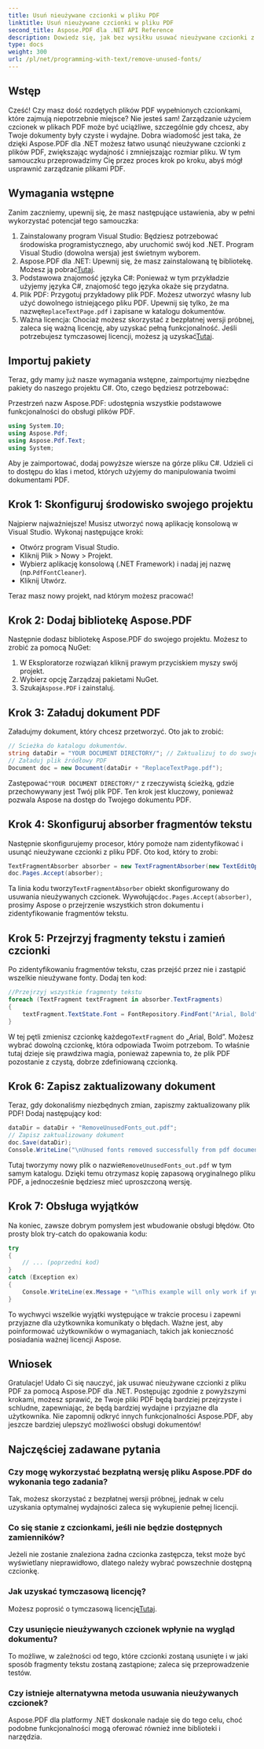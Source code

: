 ```yaml
---
title: Usuń nieużywane czcionki w pliku PDF
linktitle: Usuń nieużywane czcionki w pliku PDF
second_title: Aspose.PDF dla .NET API Reference
description: Dowiedz się, jak bez wysiłku usuwać nieużywane czcionki z plików PDF za pomocą Aspose.PDF dla .NET. Zwiększ wydajność i zmniejsz rozmiar pliku.
type: docs
weight: 300
url: /pl/net/programming-with-text/remove-unused-fonts/
---
```

## Wstęp

Cześć! Czy masz dość rozdętych plików PDF wypełnionych czcionkami, które zajmują niepotrzebnie miejsce? Nie jesteś sam! Zarządzanie użyciem czcionek w plikach PDF może być uciążliwe, szczególnie gdy chcesz, aby Twoje dokumenty były czyste i wydajne. Dobra wiadomość jest taka, że dzięki Aspose.PDF dla .NET możesz łatwo usunąć nieużywane czcionki z plików PDF, zwiększając wydajność i zmniejszając rozmiar pliku. W tym samouczku przeprowadzimy Cię przez proces krok po kroku, abyś mógł usprawnić zarządzanie plikami PDF.

## Wymagania wstępne

Zanim zaczniemy, upewnij się, że masz następujące ustawienia, aby w pełni wykorzystać potencjał tego samouczka:

1. Zainstalowany program Visual Studio: Będziesz potrzebować środowiska programistycznego, aby uruchomić swój kod .NET. Program Visual Studio (dowolna wersja) jest świetnym wyborem.
2.  Aspose.PDF dla .NET: Upewnij się, że masz zainstalowaną tę bibliotekę. Możesz ją pobrać[Tutaj](https://releases.aspose.com/pdf/net/).
3. Podstawowa znajomość języka C#: Ponieważ w tym przykładzie użyjemy języka C#, znajomość tego języka okaże się przydatna.
4. Plik PDF: Przygotuj przykładowy plik PDF. Możesz utworzyć własny lub użyć dowolnego istniejącego pliku PDF. Upewnij się tylko, że ma nazwę`ReplaceTextPage.pdf` i zapisane w katalogu dokumentów.
5.  Ważna licencja: Chociaż możesz skorzystać z bezpłatnej wersji próbnej, zaleca się ważną licencję, aby uzyskać pełną funkcjonalność. Jeśli potrzebujesz tymczasowej licencji, możesz ją uzyskać[Tutaj](https://purchase.aspose.com/temporary-license/).

## Importuj pakiety

Teraz, gdy mamy już nasze wymagania wstępne, zaimportujmy niezbędne pakiety do naszego projektu C#. Oto, czego będziesz potrzebować:

Przestrzeń nazw Aspose.PDF: udostępnia wszystkie podstawowe funkcjonalności do obsługi plików PDF.

```csharp
using System.IO;
using Aspose.Pdf;
using Aspose.Pdf.Text;
using System;
```

Aby je zaimportować, dodaj powyższe wiersze na górze pliku C#. Udzieli ci to dostępu do klas i metod, których użyjemy do manipulowania twoimi dokumentami PDF.

## Krok 1: Skonfiguruj środowisko swojego projektu

Najpierw najważniejsze! Musisz utworzyć nową aplikację konsolową w Visual Studio. Wykonaj następujące kroki:

- Otwórz program Visual Studio.
- Kliknij Plik > Nowy > Projekt.
-  Wybierz aplikację konsolową (.NET Framework) i nadaj jej nazwę (np.`PdfFontCleaner`).
- Kliknij Utwórz.

Teraz masz nowy projekt, nad którym możesz pracować!

## Krok 2: Dodaj bibliotekę Aspose.PDF

Następnie dodasz bibliotekę Aspose.PDF do swojego projektu. Możesz to zrobić za pomocą NuGet:

1. W Eksploratorze rozwiązań kliknij prawym przyciskiem myszy swój projekt.
2. Wybierz opcję Zarządzaj pakietami NuGet.
3.  Szukaj`Aspose.PDF` i zainstaluj.

## Krok 3: Załaduj dokument PDF

Załadujmy dokument, który chcesz przetworzyć. Oto jak to zrobić:

```csharp
// Ścieżka do katalogu dokumentów.
string dataDir = "YOUR DOCUMENT DIRECTORY/"; // Zaktualizuj to do swojej ścieżki
// Załaduj plik źródłowy PDF
Document doc = new Document(dataDir + "ReplaceTextPage.pdf");
```

 Zastępować`"YOUR DOCUMENT DIRECTORY/"` z rzeczywistą ścieżką, gdzie przechowywany jest Twój plik PDF. Ten krok jest kluczowy, ponieważ pozwala Aspose na dostęp do Twojego dokumentu PDF. 

## Krok 4: Skonfiguruj absorber fragmentów tekstu

Następnie skonfigurujemy procesor, który pomoże nam zidentyfikować i usunąć nieużywane czcionki z pliku PDF. Oto kod, który to zrobi:

```csharp
TextFragmentAbsorber absorber = new TextFragmentAbsorber(new TextEditOptions(TextEditOptions.FontReplace.RemoveUnusedFonts));
doc.Pages.Accept(absorber);
```

 Ta linia kodu tworzy`TextFragmentAbsorber` obiekt skonfigurowany do usuwania nieużywanych czcionek. Wywołując`doc.Pages.Accept(absorber)`, prosimy Aspose o przejrzenie wszystkich stron dokumentu i zidentyfikowanie fragmentów tekstu.

## Krok 5: Przejrzyj fragmenty tekstu i zamień czcionki

Po zidentyfikowaniu fragmentów tekstu, czas przejść przez nie i zastąpić wszelkie nieużywane fonty. Dodaj ten kod:

```csharp
//Przejrzyj wszystkie fragmenty tekstu
foreach (TextFragment textFragment in absorber.TextFragments)
{
    textFragment.TextState.Font = FontRepository.FindFont("Arial, Bold");
}
```

 W tej pętli zmienisz czcionkę każdego`TextFragment` do „Arial, Bold”. Możesz wybrać dowolną czcionkę, która odpowiada Twoim potrzebom. To właśnie tutaj dzieje się prawdziwa magia, ponieważ zapewnia to, że plik PDF pozostanie z czystą, dobrze zdefiniowaną czcionką.

## Krok 6: Zapisz zaktualizowany dokument

Teraz, gdy dokonaliśmy niezbędnych zmian, zapiszmy zaktualizowany plik PDF! Dodaj następujący kod:

```csharp
dataDir = dataDir + "RemoveUnusedFonts_out.pdf";
// Zapisz zaktualizowany dokument
doc.Save(dataDir);
Console.WriteLine("\nUnused fonts removed successfully from pdf document.\nFile saved at " + dataDir);
```

 Tutaj tworzymy nowy plik o nazwie`RemoveUnusedFonts_out.pdf` w tym samym katalogu. Dzięki temu otrzymasz kopię zapasową oryginalnego pliku PDF, a jednocześnie będziesz mieć uproszczoną wersję.

## Krok 7: Obsługa wyjątków

Na koniec, zawsze dobrym pomysłem jest wbudowanie obsługi błędów. Oto prosty blok try-catch do opakowania kodu:

```csharp
try
{
    // ... (poprzedni kod)
}
catch (Exception ex)
{
    Console.WriteLine(ex.Message + "\nThis example will only work if you apply a valid Aspose License. You can purchase full license or get 30-day temporary license from https://zakup.aspose.com.");
}
```

To wychwyci wszelkie wyjątki występujące w trakcie procesu i zapewni przyjazne dla użytkownika komunikaty o błędach. Ważne jest, aby poinformować użytkowników o wymaganiach, takich jak konieczność posiadania ważnej licencji Aspose.

## Wniosek

Gratulacje! Udało Ci się nauczyć, jak usuwać nieużywane czcionki z pliku PDF za pomocą Aspose.PDF dla .NET. Postępując zgodnie z powyższymi krokami, możesz sprawić, że Twoje pliki PDF będą bardziej przejrzyste i schludne, zapewniając, że będą bardziej wydajne i przyjazne dla użytkownika. Nie zapomnij odkryć innych funkcjonalności Aspose.PDF, aby jeszcze bardziej ulepszyć możliwości obsługi dokumentów!

## Najczęściej zadawane pytania

### Czy mogę wykorzystać bezpłatną wersję pliku Aspose.PDF do wykonania tego zadania?
Tak, możesz skorzystać z bezpłatnej wersji próbnej, jednak w celu uzyskania optymalnej wydajności zaleca się wykupienie pełnej licencji.

### Co się stanie z czcionkami, jeśli nie będzie dostępnych zamienników?
Jeżeli nie zostanie znaleziona żadna czcionka zastępcza, tekst może być wyświetlany nieprawidłowo, dlatego należy wybrać powszechnie dostępną czcionkę.

### Jak uzyskać tymczasową licencję?
 Możesz poprosić o tymczasową licencję[Tutaj](https://purchase.aspose.com/temporary-license/).

### Czy usunięcie nieużywanych czcionek wpłynie na wygląd dokumentu?
To możliwe, w zależności od tego, które czcionki zostaną usunięte i w jaki sposób fragmenty tekstu zostaną zastąpione; zaleca się przeprowadzenie testów.

### Czy istnieje alternatywna metoda usuwania nieużywanych czcionek?
Aspose.PDF dla platformy .NET doskonale nadaje się do tego celu, choć podobne funkcjonalności mogą oferować również inne biblioteki i narzędzia.